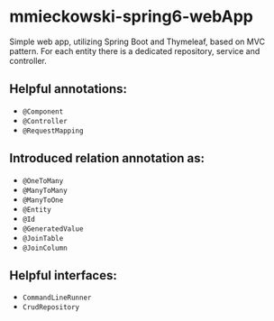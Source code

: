 # mmieckowski-spring6-webApp

Simple web app, utilizing Spring Boot and Thymeleaf, based on MVC pattern.
For each entity there is a dedicated repository, service and controller.

## Helpful annotations:
* `@Component`
* `@Controller`
* `@RequestMapping` 

## Introduced relation annotation as:
* `@OneToMany`
* `@ManyToMany`
* `@ManyToOne`
* `@Entity`
* `@Id`
* `@GeneratedValue`
* `@JoinTable`
* `@JoinColumn`

## Helpful interfaces:
* `CommandLineRunner`
* `CrudRepository`
